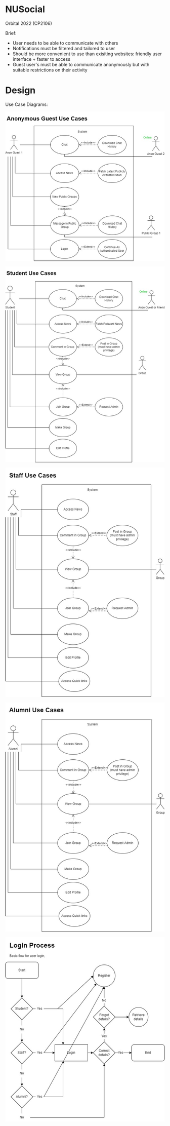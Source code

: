 # NUSocial

Orbital 2022 (CP2106)

Brief:

- User needs to be able to communicate with others
- Notifications must be filtered and tailored to user 
- Should be more convenient to use than exisiting websites: friendly user interface + faster to access 
- Guest user's must be able to communicate anonymously but with suitable restrictions on their activity

# Design

Use Case Diagrams:

![UseCaseGuest](https://github.com/hhchinh2002/NUSocial/blob/readme-updates/readmeFiles/Use%20Case%20Guest.jpg)

![UseCaseStudent](https://github.com/hhchinh2002/NUSocial/blob/readme-updates/readmeFiles/Use%20Case%20Student.jpg)

![UseCaseStaff](https://github.com/hhchinh2002/NUSocial/blob/readme-updates/readmeFiles/Use%20Case%20Staff.jpg)

![UseCaseAlumni](https://github.com/hhchinh2002/NUSocial/blob/readme-updates/readmeFiles/Use%20Case%20Alumni.jpg)

![LoginProcess](https://github.com/hhchinh2002/NUSocial/blob/readme-updates/readmeFiles/Before%20Login%20webpage%20flow.jpg?raw=true)






